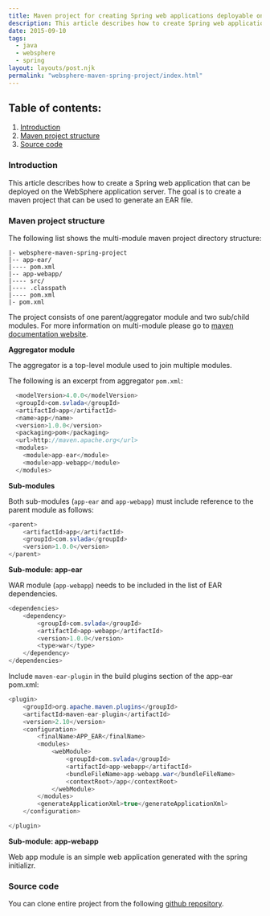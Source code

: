 ```yaml
---
title: Maven project for creating Spring web applications deployable on Websphere
description: This article describes how to create Spring web application that can be deployed on WebSphere application server. The goal is to to create maven project that can be used to generate EAR file.
date: 2015-09-10
tags:
  - java
  - websphere
  - spring
layout: layouts/post.njk
permalink: "websphere-maven-spring-project/index.html"
---
```


## Table of contents:
1. <a href="#introduction">Introduction</a>
2. <a href="#maven-project-structure">Maven project structure</a>
4. <a href="#source-code">Source code</a>
 
### <a name="introduction" id="introduction">Introduction</a>

This article describes how to create a Spring web application that can be deployed on the WebSphere application server. The goal is to create a maven project that can be used to generate an EAR file.

### <a name="maven-project-structure" id="maven-project-structure">Maven project structure</a>

The following list shows the multi-module maven project directory structure:

```text
|- websphere-maven-spring-project 
|-- app-ear/
|---- pom.xml
|-- app-webapp/
|---- src/
|---- .classpath
|---- pom.xml
|- pom.xml
```

The project consists of one parent/aggregator module and two sub/child modules. For more information on multi-module please go to [maven documentation website](http://maven.apache.org/pom.html#Aggregation).

**Aggregator module**

The aggregator is a top-level module used to join multiple modules.

The following is an excerpt from aggregator `pom.xml`:

```java
  <modelVersion>4.0.0</modelVersion>
  <groupId>com.svlada</groupId>
  <artifactId>app</artifactId>
  <name>app</name>
  <version>1.0.0</version>
  <packaging>pom</packaging>
  <url>http://maven.apache.org</url>
  <modules>
    <module>app-ear</module>
    <module>app-webapp</module>
  </modules>
```

**Sub-modules**

Both sub-modules (`app-ear` and `app-webapp`) must include reference to the parent module as follows:

```java
<parent>
	<artifactId>app</artifactId>
	<groupId>com.svlada</groupId>
	<version>1.0.0</version>
</parent>
```

**Sub-module: app-ear** 

WAR module (`app-webapp`) needs to be included in the list of EAR dependencies.

```java
<dependencies>
	<dependency>
		<groupId>com.svlada</groupId>
		<artifactId>app-webapp</artifactId>
		<version>1.0.0</version>
		<type>war</type>
	</dependency>
</dependencies>
```

Include ```maven-ear-plugin``` in the build plugins section of the app-ear pom.xml:

```java
<plugin>
	<groupId>org.apache.maven.plugins</groupId>
	<artifactId>maven-ear-plugin</artifactId>
	<version>2.10</version>
	<configuration>
		<finalName>APP_EAR</finalName>
		<modules>
			<webModule>
				<groupId>com.svlada</groupId>
				<artifactId>app-webapp</artifactId>
				<bundleFileName>app-webapp.war</bundleFileName>
				<contextRoot>/app</contextRoot>
			</webModule>
		</modules>
		<generateApplicationXml>true</generateApplicationXml>
	</configuration>

</plugin>
```

**Sub-module: app-webapp**

Web app module is an simple web application generated with the spring initializr.

### <a name="source-code" id="source-code">Source code</a> 

You can clone entire project from the following [github repository](https://github.com/svlada/websphere-maven-spring-project).

